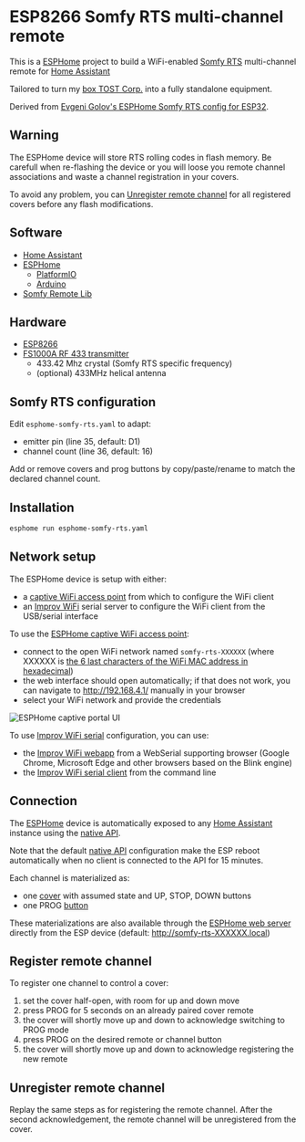 # ESP8266 Somfy RTS multi-channel remote
This is a [ESPHome](https://esphome.io) project to build a WiFi-enabled [Somfy RTS](https://pushstack.wordpress.com/somfy-rts-protocol/) multi-channel remote for [Home Assistant](https://www.home-assistant.io)

Tailored to turn my [box TOST Corp.](https://www.tostcorp.com/box-somfy-rts) into a fully standalone equipment.

Derived from [Evgeni Golov's ESPHome Somfy RTS config for ESP32](https://www.die-welt.net/2021/06/controlling-somfy-roller-shutters-using-an-esp32-and-esphome/).

## Warning
The ESPHome device will store RTS rolling codes in flash memory. Be carefull when re-flashing the device or you will loose you remote channel associations and waste a channel registration in your covers.

To avoid any problem, you can [Unregister remote channel](#unregister-remote-channel) for all registered covers before any flash modifications.

## Software
- [Home Assistant](https://www.home-assistant.io)
- [ESPHome](https://esphome.io)
    - [PlatformIO](https://platformio.org)
    - [Arduino](https://www.arduino.cc)
- [Somfy Remote Lib](https://github.com/Legion2/Somfy_Remote_Lib)

## Hardware
- [ESP8266](https://www.espressif.com/en/products/modules/esp8266)
- [FS1000A RF 433 transmitter](https://github.com/Nickduino/Pi-Somfy#2-hardware)
    - 433.42 Mhz crystal (Somfy RTS specific frequency)
    - (optional) 433MHz helical antenna

## Somfy RTS configuration
Edit `esphome-somfy-rts.yaml` to adapt:
- emitter pin (line 35, default: D1)
- channel count (line 36, default: 16)

Add or remove covers and prog buttons by copy/paste/rename to match the declared channel count.

## Installation
```bash
esphome run esphome-somfy-rts.yaml
```

## Network setup

The ESPHome device is setup with either:
- a [captive WiFi access point](https://esphome.io/components/captive_portal.html) from which to configure the WiFi client
- an [Improv WiFi](https://www.improv-wifi.com) serial server to configure the WiFi client from the USB/serial interface

To use the [ESPHome captive WiFi access point](https://esphome.io/components/captive_portal.html):
- connect to the open WiFi network named `somfy-rts-XXXXXX` (where XXXXXX is [the 6 last characters of the WiFi MAC address in hexadecimal](https://esphome.io/components/esphome.html#esphome-mac-suffix))
- the web interface should open automatically; if that does not work, you can navigate to http://192.168.4.1/ manually in your browser
- select your WiFi network and provide the credentials

![ESPHome captive portal UI](https://esphome.io/_images/captive_portal-ui.png)

To use [Improv WiFi serial](https://www.improv-wifi.com/serial/) configuration, you can use:
- the [Improv WiFi webapp](https://www.improv-wifi.com/) from a WebSerial supporting browser (Google Chrome, Microsoft Edge and other browsers based on the Blink engine)
- the [Improv WiFi serial client](https://github.com/nicerloop/improv-wifi-serial-client) from the command line

## Connection
The [ESPHome](https://esphome.io) device is automatically exposed to any [Home Assistant](https://www.home-assistant.io) instance using the [native API](https://esphome.io/components/api.html).

Note that the default [native API](https://esphome.io/components/api.html) configuration make the ESP reboot automatically when no client is connected to the API for 15 minutes.

Each channel is materialized as:
- one [cover](https://www.home-assistant.io/integrations/cover/) with assumed state and UP, STOP, DOWN buttons
- one PROG [button](https://www.home-assistant.io/integrations/button/)

These materializations are also available through the [ESPHome web server](https://esphome.io/components/web_server.html) directly from the ESP device (default: http://somfy-rts-XXXXXX.local)

## Register remote channel
To register one channel to control a cover:
1. set the cover half-open, with room for up and down move
2. press PROG for 5 seconds on an already paired cover remote
3. the cover will shortly move up and down to acknowledge switching to PROG mode
4. press PROG on the desired remote or channel button
5. the cover will shortly move up and down to acknowledge registering the new remote

## Unregister remote channel
Replay the same steps as for registering the remote channel. After the second acknowledgement, the remote channel will be unregistered from the cover.
